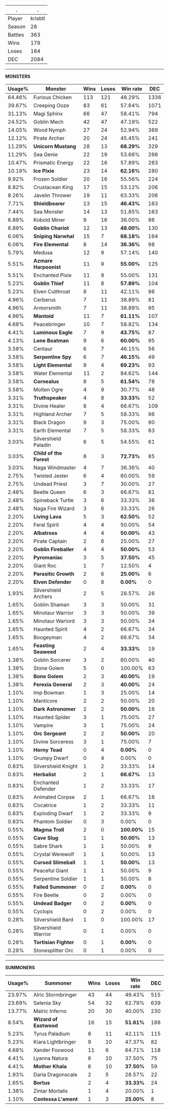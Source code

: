 .|.
|-|-
Player|krisbtl
Season|28
Battles|363
Wins|179
Loses|184
DEC|2084

---
**MONSTERS**

Usage%|Monster|Wins|Loses|Win rate|DEC|
-|-|-|-|-|-|
64.46%|Furious Chicken|113|121|48.29%|1336|
39.67%|Creeping Ooze|83|61|57.64%|1071|
31.13%|Magi Sphinx|66|47|58.41%|794|
24.52%|Goblin Mech|42|47|47.19%|522|
14.05%|Wood Nymph|27|24|52.94%|369|
12.12%|Pirate Archer|20|24|45.45%|241|
11.29%|**Unicorn Mustang**|28|13|**68.29%**|329|
11.29%|Sea Genie|22|19|53.66%|266|
10.47%|Prismatic Energy|22|16|57.89%|263|
10.19%|**Ice Pixie**|23|14|**62.16%**|280|
9.92%|Frozen Soldier|20|16|55.56%|224|
8.82%|Crustacean King|17|15|53.12%|206|
8.26%|Javelin Thrower|19|11|63.33%|206|
7.71%|**Shieldbearer**|13|15|**46.43%**|163|
7.44%|Sea Monster|14|13|51.85%|163|
6.89%|Kobold Miner|9|16|36.00%|86|
6.89%|**Goblin Chariot**|12|13|**48.00%**|130|
6.06%|**Sniping Narwhal**|15|7|**68.18%**|164|
6.06%|**Fire Elemental**|8|14|**36.36%**|98|
5.79%|Medusa|12|9|57.14%|140|
5.51%|**Azmare Harpoonist**|11|9|**55.00%**|125|
5.51%|Enchanted Pixie|11|9|55.00%|131|
5.23%|**Goblin Thief**|11|8|**57.89%**|104|
5.23%|Elven Cutthroat|8|11|42.11%|96|
4.96%|Cerberus|7|11|38.89%|81|
4.96%|Armorsmith|7|11|38.89%|95|
4.96%|**Mantoid**|11|7|**61.11%**|107|
4.68%|Peacebringer|10|7|58.82%|134|
4.41%|**Luminous Eagle**|7|9|**43.75%**|87|
4.13%|**Lone Boatman**|9|6|**60.00%**|95|
3.58%|Centaur|6|7|46.15%|56|
3.58%|**Serpentine Spy**|6|7|**46.15%**|49|
3.58%|**Light Elemental**|9|4|**69.23%**|93|
3.58%|Water Elemental|11|2|84.62%|144|
3.58%|**Cornealus**|8|5|**61.54%**|78|
3.58%|Molten Ogre|4|9|30.77%|48|
3.31%|**Truthspeaker**|4|8|**33.33%**|52|
3.31%|Divine Healer|8|4|66.67%|109|
3.31%|Highland Archer|7|5|58.33%|96|
3.31%|Black Dragon|9|3|75.00%|90|
3.31%|Earth Elemental|7|5|58.33%|83|
3.03%|Silvershield Paladin|6|5|54.55%|61|
3.03%|**Child of the Forest**|8|3|**72.73%**|85|
3.03%|Naga Windmaster|4|7|36.36%|40|
2.75%|Twisted Jester|6|4|60.00%|59|
2.75%|Undead Priest|3|7|30.00%|27|
2.48%|Beetle Queen|6|3|66.67%|81|
2.48%|Spineback Turtle|3|6|33.33%|36|
2.48%|Naga Fire Wizard|3|6|33.33%|26|
2.20%|**Living Lava**|5|3|**62.50%**|52|
2.20%|Feral Spirit|4|4|50.00%|54|
2.20%|**Albatross**|4|4|**50.00%**|43|
2.20%|Pirate Captain|2|6|25.00%|27|
2.20%|**Goblin Fireballer**|4|4|**50.00%**|53|
2.20%|**Pyromaniac**|3|5|**37.50%**|45|
2.20%|Giant Roc|1|7|12.50%|4|
2.20%|**Parasitic Growth**|2|6|**25.00%**|6|
2.20%|**Elven Defender**|0|8|**0.00%**|0|
1.93%|Silvershield Archers|2|5|28.57%|26|
1.65%|Goblin Shaman|3|3|50.00%|31|
1.65%|Minotaur Warrior|3|3|50.00%|39|
1.65%|Minotaur Warlord|3|3|50.00%|34|
1.65%|Haunted Spirit|4|2|66.67%|34|
1.65%|Boogeyman|4|2|66.67%|34|
1.65%|**Feasting Seaweed**|2|4|**33.33%**|19|
1.38%|Goblin Sorcerer|3|2|60.00%|40|
1.38%|Stone Golem|5|0|100.00%|63|
1.38%|**Bone Golem**|2|3|**40.00%**|19|
1.38%|**Ferexia General**|2|3|**40.00%**|24|
1.10%|Imp Bowman|1|3|25.00%|14|
1.10%|Manticore|2|2|50.00%|20|
1.10%|**Dark Astronomer**|2|2|**50.00%**|18|
1.10%|Haunted Spider|3|1|75.00%|27|
1.10%|Vampire|3|1|75.00%|24|
1.10%|**Orc Sergeant**|2|2|**50.00%**|20|
1.10%|Divine Sorceress|3|1|75.00%|7|
1.10%|**Horny Toad**|0|4|**0.00%**|0|
1.10%|Grumpy Dwarf|0|4|0.00%|0|
0.83%|Silvershield Knight|1|2|33.33%|14|
0.83%|**Herbalist**|2|1|**66.67%**|13|
0.83%|Enchanted Defender|1|2|33.33%|17|
0.83%|Animated Corpse|2|1|66.67%|18|
0.83%|Cocatrice|1|2|33.33%|11|
0.83%|Exploding Dwarf|1|2|33.33%|9|
0.83%|Phantom Soldier|0|3|0.00%|0|
0.55%|**Magma Troll**|2|0|**100.00%**|15|
0.55%|**Cave Slug**|1|1|**50.00%**|13|
0.55%|Sabre Shark|1|1|50.00%|9|
0.55%|Crystal Werewolf|1|1|50.00%|13|
0.55%|**Cursed Slimeball**|1|1|**50.00%**|13|
0.55%|Peaceful Giant|1|1|50.00%|9|
0.55%|Serpentine Soldier|1|1|50.00%|8|
0.55%|**Failed Summoner**|0|2|**0.00%**|0|
0.55%|Fire Beetle|0|2|0.00%|0|
0.55%|**Undead Badger**|0|2|**0.00%**|0|
0.55%|Cyclops|0|2|0.00%|0|
0.28%|Silvershield Bard|1|0|100.00%|17|
0.28%|Silvershield Warrior|0|1|0.00%|0|
0.28%|**Tortisian Fighter**|0|1|**0.00%**|0|
0.28%|Stonesplitter Orc|0|1|0.00%|0|

---
**SUMMONERS**

Usage%|Summoner|Wins|Loses|Win rate|DEC|
-|-|-|-|-|-|
23.97%|Alric Stormbringer|43|44|49.43%|515|
23.69%|Selenia Sky|54|32|62.79%|639|
13.77%|Malric Inferno|20|30|40.00%|230|
8.54%|**Wizard of Eastwood**|16|15|**51.61%**|188|
5.23%|Tyrus Paladium|8|11|42.11%|115|
5.23%|Kiara Lightbringer|9|10|47.37%|82|
4.68%|Xander Foxwood|11|6|64.71%|118|
4.41%|Lyanna Natura|6|10|37.50%|75|
4.41%|**Mother Khala**|6|10|**37.50%**|59|
1.93%|Daria Dragonscale|2|5|28.57%|22|
1.65%|**Bortus**|2|4|**33.33%**|24|
1.38%|Zintar Mortalis|1|4|20.00%|1|
1.10%|**Contessa L'ament**|1|3|**25.00%**|8|
